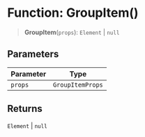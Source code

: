 # Function: GroupItem()

> **GroupItem**(`props`): `Element` \| `null`

## Parameters

| Parameter | Type |
| ------ | ------ |
| `props` | `GroupItemProps` |

## Returns

`Element` \| `null`
